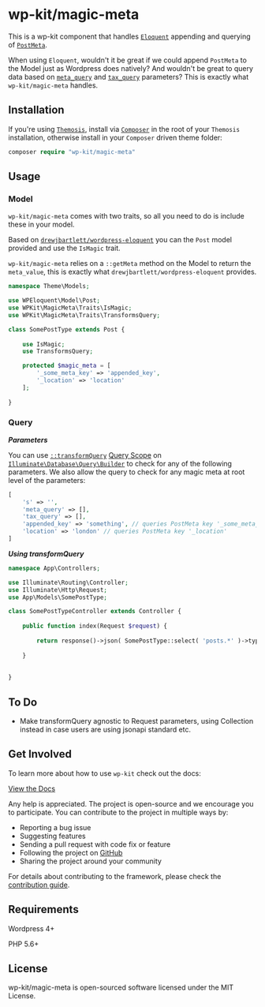 # wp-kit/magic-meta

This is a wp-kit component that handles [```Eloquent```](https://laravel.com/docs/5.4/eloquent) appending and querying of [```PostMeta```](https://codex.wordpress.org/Post_Meta_Data_Section).

When using ```Eloquent```, wouldn't it be great if we could append ```PostMeta``` to the Model just as Wordpress does natively? And wouldn't be great to query data based on [```meta_query```](https://codex.wordpress.org/Class_Reference/WP_Meta_Query#Accepted_Arguments) and [```tax_query```](https://codex.wordpress.org/Class_Reference/WP_Query#Taxonomy_Parameters) parameters? This is exactly what ```wp-kit/magic-meta``` handles.

## Installation

If you're using [```Themosis```](http://framework.themosis.com/), install via [```Composer```](https://getcomposer.org/) in the root of your ```Themosis``` installation, otherwise install in your ```Composer``` driven theme folder:

```php
composer require "wp-kit/magic-meta"
```

## Usage

### Model

```wp-kit/magic-meta``` comes with two traits, so all you need to do is include these in your model. 

Based on [```drewjbartlett/wordpress-eloquent```](https://github.com/drewjbartlett/wordpress-eloquent) you can the ```Post``` model provided and use the ```IsMagic``` trait.

```wp-kit/magic-meta``` relies on a ```::getMeta``` method on the Model to return the ```meta_value```, this is exactly what ```drewjbartlett/wordpress-eloquent``` provides.

```php
namespace Theme\Models;

use WPEloquent\Model\Post;
use WPKit\MagicMeta\Traits\IsMagic;
use WPKit\MagicMeta\Traits\TransformsQuery;

class SomePostType extends Post {
	
	use IsMagic;
	use TransformsQuery;

	protected $magic_meta = [
		'_some_meta_key' => 'appended_key',
		'_location' => 'location'
	];
	
}
```

### Query

***Parameters***

You can use [```::transformQuery```](https://github.com/wp-kit/magic-meta/blob/master/src/MagicMeta/Traits/MagicMeta.php#L70) [Query Scope](https://laravel.com/docs/5.4/eloquent#query-scopes) on [```Illuminate\Database\Query\Builder```](https://github.com/illuminate/database/blob/master/Query/Builder.php) to check for any of the following parameters. We also allow the query to check for any magic meta at root level of the parameters:

```php
[
	's' => '',
	'meta_query' => [],
	'tax_query' => [],
	'appended_key' => 'something', // queries PostMeta key '_some_meta_key'
	'location' => 'london' // queries PostMeta key '_location'
]
```

***Using transformQuery***

```php
namespace App\Controllers;

use Illuminate\Routing\Controller;
use Illuminate\Http\Request;
use App\Models\SomePostType;

class SomePostTypeController extends Controller {
	
	public function index(Request $request) {
	
		return response()->json( SomePostType::select( 'posts.*' )->type( 'some_type' )->transformQuery( $request ) );
		
	}
		 
	
}
```

## To Do

* Make transformQuery agnostic to Request parameters, using Collection instead in case users are using jsonapi standard etc.

## Get Involved

To learn more about how to use ```wp-kit``` check out the docs:

[View the Docs](https://github.com/wp-kit/theme/tree/docs/README.md)

Any help is appreciated. The project is open-source and we encourage you to participate. You can contribute to the project in multiple ways by:

- Reporting a bug issue
- Suggesting features
- Sending a pull request with code fix or feature
- Following the project on [GitHub](https://github.com/wp-kit)
- Sharing the project around your community

For details about contributing to the framework, please check the [contribution guide](https://github.com/wp-kit/theme/tree/docs/Contributing.md).

## Requirements

Wordpress 4+

PHP 5.6+

## License

wp-kit/magic-meta is open-sourced software licensed under the MIT License.

